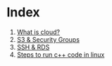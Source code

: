 # Index
1. [What is cloud?](https://github.com/abhijeetnakharekar/cloud-assignments/blob/cloud-1/day1.md)
2. [S3 & Security Groups](https://github.com/abhijeetnakharekar/cloud-assignments/blob/cloud-1/Day2.md)
3. [SSH & RDS](https://github.com/abhijeetnakharekar/cloud-assignments/blob/cloud-1/Day3.md)
4. [Steps to run c++ code in linux](https://github.com/abhijeetnakharekar/cloud-assignments/blob/cloud-1/compiler-steps.md)
